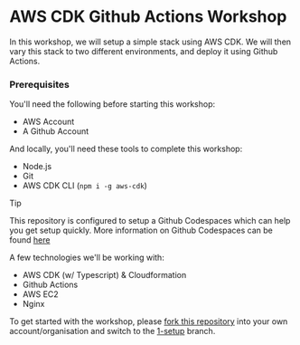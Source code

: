 # AWS CDK Github Actions Workshop

In this workshop, we will setup a simple stack using AWS CDK. We will then vary this stack to two different environments, and deploy it using Github Actions. 

### Prerequisites

You'll need the following before starting this workshop:
- AWS Account
- A Github Account

And locally, you'll need these tools to complete this workshop:
- Node.js
- Git
- AWS CDK CLI (`npm i -g aws-cdk`)

>[!TIP]
>This repository is configured to setup a Github Codespaces which can help you get setup quickly. More information on Github Codespaces can be found [here](https://docs.github.com/en/codespaces/overview)

A few technologies we'll be working with:

- AWS CDK (w/ Typescript) & Cloudformation
- Github Actions
- AWS EC2
- Nginx

To get started with the workshop, please [fork this repository](https://github.com/karchit/aws-cdk-github-workshop/fork) into your own account/organisation and switch to the [1-setup](https://github.com/karchit/aws-cdk-github-workshop/tree/1-setup) branch.
